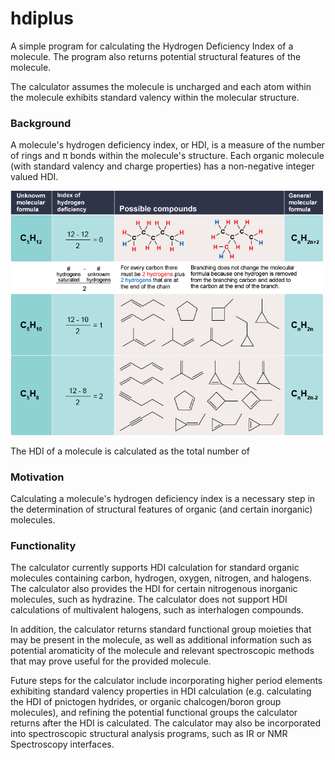 # hdiplus
A simple program for calculating the Hydrogen Deficiency Index of a molecule. The program also returns potential structural features of the molecule.

The calculator assumes the molecule is uncharged and each atom within the molecule exhibits standard valency within the molecular structure.
### Background 
A molecule's hydrogen deficiency index, or HDI, is a measure of the number of rings and π bonds within the molecule's structure. Each organic molecule (with standard valency and charge properties) has a non-negative integer valued HDI. 

<img src="./hdiExplanation.png" width=500/> 

The HDI of a molecule is calculated as the total number of 
### Motivation
Calculating a molecule's hydrogen deficiency index is a necessary step in the determination of structural features of organic (and certain inorganic) molecules.
### Functionality
The calculator currently supports HDI calculation for standard organic molecules containing carbon, hydrogen, oxygen, nitrogen, and halogens. The calculator also provides the HDI for certain nitrogenous inorganic molecules, such as hydrazine. The calculator does not support HDI calculations of multivalent halogens, such as interhalogen compounds.

In addition, the calculator returns standard functional group moieties that may be present in the molecule, as well as additional information such as potential aromaticity of the molecule and relevant spectroscopic methods that may prove useful for the provided molecule.

Future steps for the calculator include incorporating higher period elements exhibiting standard valency properties in HDI calculation (e.g. calculating the HDI of pnictogen hydrides, or organic chalcogen/boron group molecules), and refining the potential functional groups the calculator returns after the HDI is calculated. The calculator may also be incorporated into spectroscopic structural analysis programs, such as IR or NMR Spectroscopy interfaces.

